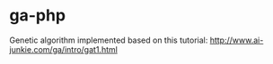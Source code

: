 # ga-php
Genetic algorithm implemented based on this tutorial: http://www.ai-junkie.com/ga/intro/gat1.html
